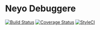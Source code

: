 # Neyo Debuggere
[![Build Status](https://travis-ci.org/neyo-php-framework/debugger.svg?branch=master)](https://travis-ci.org/neyo-php-framework/debugger)
[![Coverage Status](https://coveralls.io/repos/github/neyo-php-framework/debugger/badge.svg?branch=master)](https://coveralls.io/github/neyo-php-framework/debugger?branch=master)
[![StyleCI](https://github.styleci.io/repos/139905368/shield?branch=master&style=flat)](https://github.styleci.io/repos/139905368)
